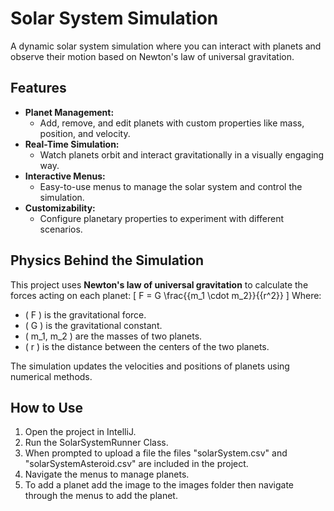 # Solar System Simulation

A dynamic solar system simulation where you can interact with planets and observe their motion based on Newton's law of universal gravitation.

## Features
- **Planet Management:**
  - Add, remove, and edit planets with custom properties like mass, position, and velocity.
- **Real-Time Simulation:**
  - Watch planets orbit and interact gravitationally in a visually engaging way.
- **Interactive Menus:**
  - Easy-to-use menus to manage the solar system and control the simulation.
- **Customizability:**
  - Configure planetary properties to experiment with different scenarios.

## Physics Behind the Simulation
This project uses **Newton's law of universal gravitation** to calculate the forces acting on each planet:
\[
F = G \frac{{m_1 \cdot m_2}}{{r^2}}
\]
Where:
- \( F \) is the gravitational force.
- \( G \) is the gravitational constant.
- \( m_1, m_2 \) are the masses of two planets.
- \( r \) is the distance between the centers of the two planets.

The simulation updates the velocities and positions of planets using numerical methods.

## How to Use

1. Open the project in IntelliJ.
2. Run the SolarSystemRunner Class.
3. When prompted to upload a file the files "solarSystem.csv" and "solarSystemAsteroid.csv" are included in the project.
4. Navigate the menus to manage planets.
5. To add a planet add the image to the images folder then navigate through the menus to add the planet. 

